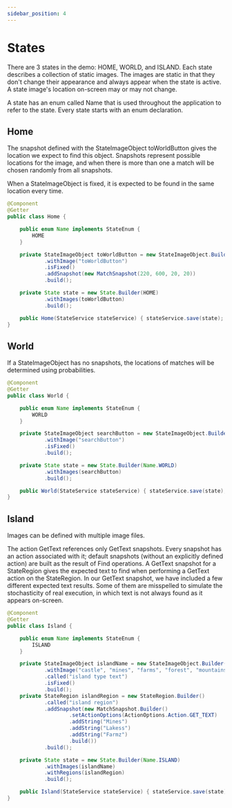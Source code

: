 ```yaml
---
sidebar_position: 4
---
```


# States

There are 3 states in the demo: HOME, WORLD, and ISLAND. Each state describes a collection
of static images. The images are static in that they don't change their appearance
and always appear when the state is active. A state image's location on-screen may or may not change.

A state has an enum called Name that is used throughout the application to refer to the state. Every state
starts with an enum declaration.

## Home

The snapshot defined with the StateImageObject toWorldButton gives the location we 
expect to find this object. Snapshots represent possible locations for the image, and 
when there is more than one a match will be chosen randomly from all snapshots.   

When a StateImageObject is fixed, it is expected to be found in the same location every time.  

```java
@Component
@Getter
public class Home {

    public enum Name implements StateEnum {
        HOME
    }

    private StateImageObject toWorldButton = new StateImageObject.Builder()
            .withImage("toWorldButton")
            .isFixed()
            .addSnapshot(new MatchSnapshot(220, 600, 20, 20))
            .build();

    private State state = new State.Builder(HOME)
            .withImages(toWorldButton)
            .build();

    public Home(StateService stateService) { stateService.save(state); }
}
```

## World

If a StateImageObject has no snapshots, the locations of matches will be
determined using probabilities. 

```java
@Component
@Getter
public class World {

    public enum Name implements StateEnum {
        WORLD
    }

    private StateImageObject searchButton = new StateImageObject.Builder()
            .withImage("searchButton")
            .isFixed()
            .build();

    private State state = new State.Builder(Name.WORLD)
            .withImages(searchButton)
            .build();

    public World(StateService stateService) { stateService.save(state); }
}
```

## Island

Images can be defined with multiple image files.  

The action GetText references only GetText snapshots. Every snapshot
has an action associated with it; default snapshots (without an explicitly defined
action) are built as the result of Find operations. A GetText snapshot for a StateRegion
gives the expected text to find when performing a GetText action on the StateRegion. 
In our GetText snapshot, we have included a few different expected text results. Some of
them are misspelled to simulate the stochasticity of real execution, in which text is 
not always found as it appears on-screen.  

```java
@Component
@Getter
public class Island {

    public enum Name implements StateEnum {
        ISLAND
    }

    private StateImageObject islandName = new StateImageObject.Builder()
            .withImage("castle", "mines", "farms", "forest", "mountains", "lakes")
            .called("island type text")
            .isFixed()
            .build();
    private StateRegion islandRegion = new StateRegion.Builder()
            .called("island region")
            .addSnapshot(new MatchSnapshot.Builder()
                    .setActionOptions(ActionOptions.Action.GET_TEXT)
                    .addString("Mines")
                    .addString("Lakess")
                    .addString("Farmz")
                    .build())
            .build();

    private State state = new State.Builder(Name.ISLAND)
            .withImages(islandName)
            .withRegions(islandRegion)
            .build();

    public Island(StateService stateService) { stateService.save(state); }
}
```
